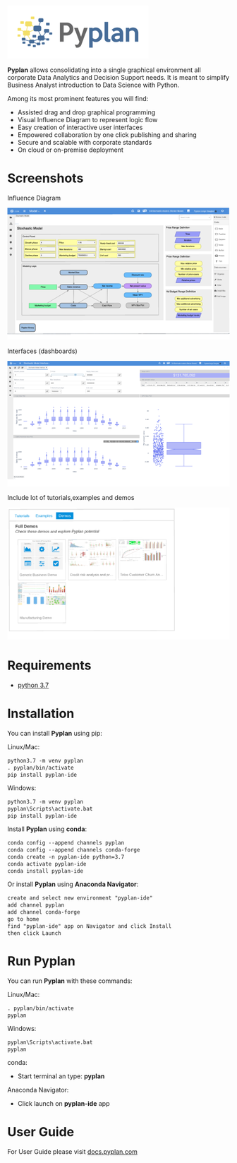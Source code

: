 ![Pyplan](docs/assets/img/logo.png)

**Pyplan** allows consolidating into a single graphical environment all
corporate Data Analytics and Decision Support needs. It is meant to
simplify Business Analyst introduction to Data Science with Python.

Among its most prominent features you will find:

-   Assisted drag and drop graphical programming
-   Visual Influence Diagram to represent logic flow
-   Easy creation of interactive user interfaces
-   Empowered collaboration by one click publishing and sharing
-   Secure and scalable with corporate standards
-   On cloud or on-premise deployment

Screenshots
===========

Influence Diagram

![Influence Diagram](docs/assets/img/diagram.png) 

Interfaces (dashboards)

![Interfaces](docs/assets/img/interface.png)

Include lot of tutorials,examples and demos

![Demos](docs/assets/img/demos.png)


Requirements
============

-   [python 3.7](https://www.python.org/downloads/release/python-375/)

Installation
============

You can install **Pyplan** using pip:

Linux/Mac:

    python3.7 -m venv pyplan
    . pyplan/bin/activate
    pip install pyplan-ide

Windows:

    python3.7 -m venv pyplan
    pyplan\Scripts\activate.bat
    pip install pyplan-ide

Install **Pyplan** using **conda**:

    conda config --append channels pyplan
    conda config --append channels conda-forge
    conda create -n pyplan-ide python=3.7
    conda activate pyplan-ide
    conda install pyplan-ide

Or install **Pyplan** using **Anaconda Navigator**:

    create and select new environment "pyplan-ide"
    add channel pyplan
    add channel conda-forge
    go to home
    find "pyplan-ide" app on Navigator and click Install
    then click Launch


Run Pyplan
==========

You can run **Pyplan** with these commands:

Linux/Mac:

    . pyplan/bin/activate
    pyplan

Windows:

    pyplan\Scripts\activate.bat
    pyplan

conda:

- Start terminal an type: **pyplan**

Anaconda Navigator:

- Click launch on **pyplan-ide** app


User Guide
==========
For User Guide please visit [docs.pyplan.com](http://docs.pyplan.com/)

